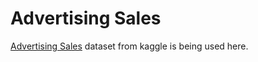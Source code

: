 # Advertising Sales
[Advertising Sales](https://www.kaggle.com/datasets/yasserh/advertising-sales-dataset/data) dataset from kaggle is being used here.
